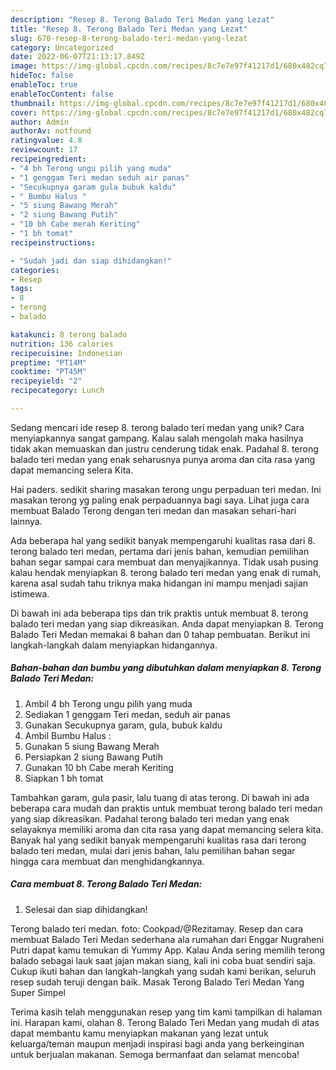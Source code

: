 ```yaml
---
description: "Resep 8. Terong Balado Teri Medan yang Lezat"
title: "Resep 8. Terong Balado Teri Medan yang Lezat"
slug: 670-resep-8-terong-balado-teri-medan-yang-lezat
category: Uncategorized
date: 2022-06-07T21:13:17.849Z
image: https://img-global.cpcdn.com/recipes/8c7e7e97f41217d1/680x482cq70/8-terong-balado-teri-medan-foto-resep-utama.jpg
hideToc: false
enableToc: true
enableTocContent: false
thumbnail: https://img-global.cpcdn.com/recipes/8c7e7e97f41217d1/680x482cq70/8-terong-balado-teri-medan-foto-resep-utama.jpg
cover: https://img-global.cpcdn.com/recipes/8c7e7e97f41217d1/680x482cq70/8-terong-balado-teri-medan-foto-resep-utama.jpg
author: Admin
authorAv: notfound
ratingvalue: 4.8
reviewcount: 17
recipeingredient:
- "4 bh Terong ungu pilih yang muda"
- "1 genggam Teri medan seduh air panas"
- "Secukupnya garam gula bubuk kaldu"
- " Bumbu Halus "
- "5 siung Bawang Merah"
- "2 siung Bawang Putih"
- "10 bh Cabe merah Keriting"
- "1 bh tomat"
recipeinstructions:

- "Sudah jadi dan siap dihidangkan!"
categories:
- Resep
tags:
- 8
- terong
- balado

katakunci: 8 terong balado 
nutrition: 136 calories
recipecuisine: Indonesian
preptime: "PT14M"
cooktime: "PT45M"
recipeyield: "2"
recipecategory: Lunch

---
```





Sedang mencari ide resep 8. terong balado teri medan yang unik? Cara menyiapkannya sangat gampang. Kalau salah mengolah maka hasilnya tidak akan memuaskan dan justru cenderung tidak enak. Padahal 8. terong balado teri medan yang enak seharusnya punya aroma dan cita rasa yang dapat memancing selera Kita.





Hai paders. sedikit sharing masakan terong ungu perpaduan teri medan. Ini masakan terong yg paling enak perpaduannya bagi saya. Lihat juga cara membuat Balado Terong dengan teri medan dan masakan sehari-hari lainnya.

Ada beberapa hal yang sedikit banyak mempengaruhi kualitas rasa dari 8. terong balado teri medan, pertama dari jenis bahan, kemudian pemilihan bahan segar sampai cara membuat dan menyajikannya. Tidak usah pusing kalau hendak menyiapkan 8. terong balado teri medan yang enak di rumah, karena asal sudah tahu triknya maka hidangan ini mampu menjadi sajian istimewa.






Di bawah ini ada beberapa tips dan trik praktis untuk membuat 8. terong balado teri medan yang siap dikreasikan. Anda dapat menyiapkan 8. Terong Balado Teri Medan memakai 8 bahan dan 0 tahap pembuatan. Berikut ini langkah-langkah dalam menyiapkan hidangannya.

<!--inarticleads1-->

##### Bahan-bahan dan bumbu yang dibutuhkan dalam menyiapkan 8. Terong Balado Teri Medan:

1. Ambil 4 bh Terong ungu pilih yang muda
1. Sediakan 1 genggam Teri medan, seduh air panas
1. Gunakan Secukupnya garam, gula, bubuk kaldu
1. Ambil  Bumbu Halus :
1. Gunakan 5 siung Bawang Merah
1. Persiapkan 2 siung Bawang Putih
1. Gunakan 10 bh Cabe merah Keriting
1. Siapkan 1 bh tomat


Tambahkan garam, gula pasir, lalu tuang di atas terong. Di bawah ini ada beberapa cara mudah dan praktis untuk membuat terong balado teri medan yang siap dikreasikan. Padahal terong balado teri medan yang enak selayaknya memiliki aroma dan cita rasa yang dapat memancing selera kita. Banyak hal yang sedikit banyak mempengaruhi kualitas rasa dari terong balado teri medan, mulai dari jenis bahan, lalu pemilihan bahan segar hingga cara membuat dan menghidangkannya. 

<!--inarticleads2-->

##### Cara membuat 8. Terong Balado Teri Medan:


1. Selesai dan siap dihidangkan!

Terong balado teri medan. foto: Cookpad/@Rezitamay. Resep dan cara membuat Balado Teri Medan sederhana ala rumahan dari Enggar Nugraheni Putri dapat kamu temukan di Yummy App. Kalau Anda sering memilih terong balado sebagai lauk saat jajan makan siang, kali ini coba buat sendiri saja. Cukup ikuti bahan dan langkah-langkah yang sudah kami berikan, seluruh resep sudah teruji dengan baik. Masak Terong Balado Teri Medan Yang Super Simpel 

Terima kasih telah menggunakan resep yang tim kami tampilkan di halaman ini. Harapan kami, olahan 8. Terong Balado Teri Medan yang mudah di atas dapat membantu kamu menyiapkan makanan yang lezat untuk keluarga/teman maupun menjadi inspirasi bagi anda yang berkeinginan untuk berjualan makanan. Semoga bermanfaat dan selamat mencoba!
